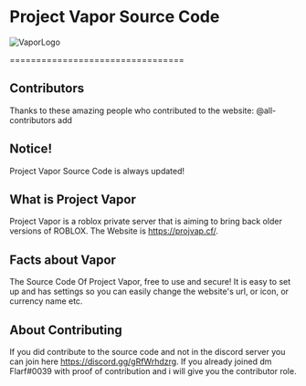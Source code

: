 # Project Vapor Source Code
![VaporLogo](https://github.com/FlarfGithub/Project-Vapor-Source-Code/blob/main/Website/img/logo.png?raw=true)

=================================

Contributors
---------------
Thanks to these amazing people who contributed to the website:
@all-contributors add

Notice!
---------------
Project Vapor Source Code is always updated!

What is Project Vapor
---------------
Project Vapor is a roblox private server that is aiming to bring back older versions of ROBLOX. The Website is https://projvap.cf/.

Facts about Vapor
---------------
The Source Code Of Project Vapor, free to use and secure!
It is easy to set up and has settings so you can easily change the website's url, or icon, or currency name etc.

About Contributing
---------------
If you did contribute to the source code and not in the discord server you can join here https://discord.gg/gRfWrhdzrg. If you already joined dm Flarf#0039 with proof of contribution and i will give you the contributor role.
